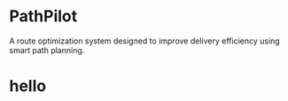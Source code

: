 # PathPilot
A route optimization system designed to improve delivery efficiency using smart path planning. 
# hello